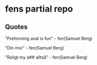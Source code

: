# fens partial repo

## Quotes

"Preforming anal is fun" - fen(Samuel Berg)

"Din mor" - fen(Samuel Berg)

"Roligt my a## alltså" - fen(Samuel Berg)